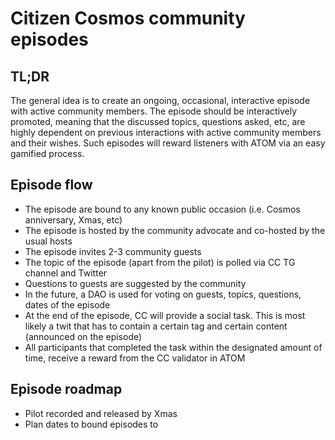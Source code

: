 # Citizen Cosmos community episodes

## TL;DR

The general idea is to create an ongoing, occasional, interactive episode with active community members. The episode should be interactively promoted, meaning that the discussed topics, questions asked, etc, are highly dependent on previous interactions with active community members and their wishes. Such episodes will reward listeners with ATOM via an easy gamified process.

## Episode flow

- The episode are bound to any known public occasion (i.e. Cosmos anniversary, Xmas, etc)
- The episode is hosted by the community advocate and co-hosted by the usual hosts
- The episode invites 2-3 community guests
- The topic of the episode (apart from the pilot) is polled via CC TG channel and Twitter
- Questions to guests are suggested by the community
- In the future, a DAO is used for voting on guests, topics, questions, dates of the episode
- At the end of the episode, CC will provide a social task. This is most likely a twit that has to contain a certain tag and certain content (announced on the episode)
- All participants that completed the task within the designated amount of time, receive a reward from the CC validator in ATOM

## Episode roadmap

- Pilot recorded and released by Xmas
- Plan dates to bound episodes to
